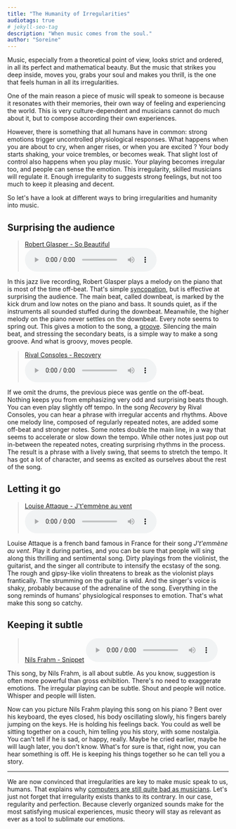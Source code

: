 ```yaml
---
title: "The Humanity of Irregularities"
audiotags: true
# jekyll-seo-tag
description: "When music comes from the soul."
author: "Soreine"
---
```


<p class="lead">
    Music, especially from a theoretical point of view, looks strict and ordered, in all its perfect and mathematical beauty. But the music that strikes you deep inside, moves you, grabs your soul and makes you thrill, is the one that feels human in all its irregularities.
</p>

One of the main reason a piece of music will speak to someone is because it resonates with their memories, their own way of feeling and experiencing the world. This is very culture-dependent and musicians cannot do much about it, but to compose according their own experiences.

However, there is something that all humans have in common: strong emotions trigger uncontrolled physiological responses. What happens when you are about to cry, when anger rises, or when you are excited ? Your body starts shaking, your voice trembles, or becomes weak. That slight lost of control also happens when you play music. Your playing becomes irregular too, and people can sense the emotion. This irregularity, skilled musicians will regulate it. Enough irregularity to suggests strong feelings, but not too much to keep it pleasing and decent.

So let's have a look at different ways to bring irregularities and humanity into music.

## Surprising the audience

> [Robert Glasper - So Beautiful](https://www.youtube.com/watch?v=GS2Y_CkaXP0)
> <audio controls>
>   <source src="/blog/music/robert-glasper-so-beautiful-cut.mp3" type="audio/mpeg">
>   Your browser does not support the audio element.
> </audio>

In this jazz live recording, Robert Glasper plays a melody on the piano that is most of the time off-beat. That's simple [syncopation](https://en.wikipedia.org/wiki/Syncopation), but is effective at surprising the audience. The main beat, called downbeat, is marked by the kick drum and low notes on the piano and bass. It sounds quiet, as if the instruments all sounded stuffed during the downbeat. Meanwhile, the higher melody on the piano never settles on the downbeat. Every note seems to spring out. This gives a motion to the song, a [groove](https://en.wikipedia.org/wiki/Groove_%28music%29). Silencing the main beat, and stressing the secondary beats, is a simple way to make a song groove. And what is groovy, moves people.

> [Rival Consoles - Recovery](https://www.youtube.com/watch?v=LW7NZslidi4)
> <audio controls>
>   <source src="/blog/music/rival-consoles-cut.mp3" type="audio/mpeg">
>   Your browser does not support the audio element.
> </audio>

If we omit the drums, the previous piece was gentle on the off-beat. Nothing keeps you from emphasizing very odd and surprising beats though. You can even play slightly off tempo. In the song _Recovery_ by Rival Consoles, you can hear a phrase with irregular accents and rhythms. Above one melody line, composed of regularly repeated notes, are added some off-beat and stronger notes. Some notes double the main line, in a way that seems to accelerate or slow down the tempo. While other notes just pop out in-between the repeated notes, creating surprising rhythms in the process. The result is a phrase with a lively swing, that seems to stretch the tempo. It has got a lot of character, and seems as excited as ourselves about the rest of the song.

## Letting it go

> [Louise Attaque - J't'emmène au vent](https://www.youtube.com/watch?v=BRTDC9Z5UdE)
> <audio controls>
>   <source src="/blog/music/louise-attaque.mp3" type="audio/mpeg">
>   Your browser does not support the audio element.
> </audio>

Louise Attaque is a french band famous in France for their song _J't'emmène au vent_. Play it during parties, and you can be sure that people will sing along this thrilling and sentimental song. Dirty playings from the violinist, the guitarist, and the singer all contribute to intensify the ecstasy of the song. The rough and gipsy-like violin threatens to break as the violonist plays frantically. The strumming on the guitar is wild. And the singer's voice is shaky, probably because of the adrenaline of the song. Everything in the song reminds of humans' physiological responses to emotion. That's what make this song so catchy.

## Keeping it subtle

> [Nils Frahm - Snippet](https://www.youtube.com/watch?v=MKAcUWxnJTU)
> <audio controls>
>   <source src="/blog/music/nils-frahm-snippet.mp3" type="audio/mpeg">
>   Your browser does not support the audio element.
> </audio>

This song, by Nils Frahm, is all about subtle. As you know, suggestion is often more powerful than gross exhibition. There's no need to exaggerate emotions. The irregular playing can be subtle. Shout and people will notice. Whisper and people will listen.

Now can you picture Nils Frahm playing this song on his piano ? Bent over his keyboard, the eyes closed, his body oscillating slowly, his fingers barely jumping on the keys. He is holding his feelings back. You could as well be sitting together on a couch, him telling you his story, with some nostalgia. You can't tell if he is sad, or happy, really. Maybe he cried earlier, maybe he will laugh later, you don't know. What's for sure is that, right now, you can hear something is off. He is keeping his things together so he can tell you a story.

----

We are now convinced that irregularities are key to make music speak to us, humans. That explains why [computers are still quite bad as musicians](https://www.youtube.com/watch?v=Cbb08ifTzUk). Let's just not forget that irregularity exists thanks to its contrary. In our case, regularity and perfection. Because cleverly organized sounds make for the most satisfying musical experiences, music theory will stay as relevant as ever as a tool to sublimate our emotions.
